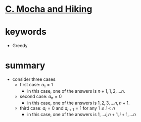 # [C. Mocha and Hiking](https://codeforces.com/contest/1559/problem/C)



# keywords 
- Greedy



# summary
- consider three cases
  - first case: $a_1 = 1$
    - in this case, one of the answers is $n + 1, 1, 2, ... n$.
  - second case: $a_n = 0$
    - in this case, one of the answers is $1, 2, 3, ... n, n + 1$.
  - third case: $a_{i} = 0$ and $a_{i + 1} = 1$ for any $1 \le i \lt n$
    - in this case, one of the answers is $1, ... i, n + 1, i + 1, ... n$

